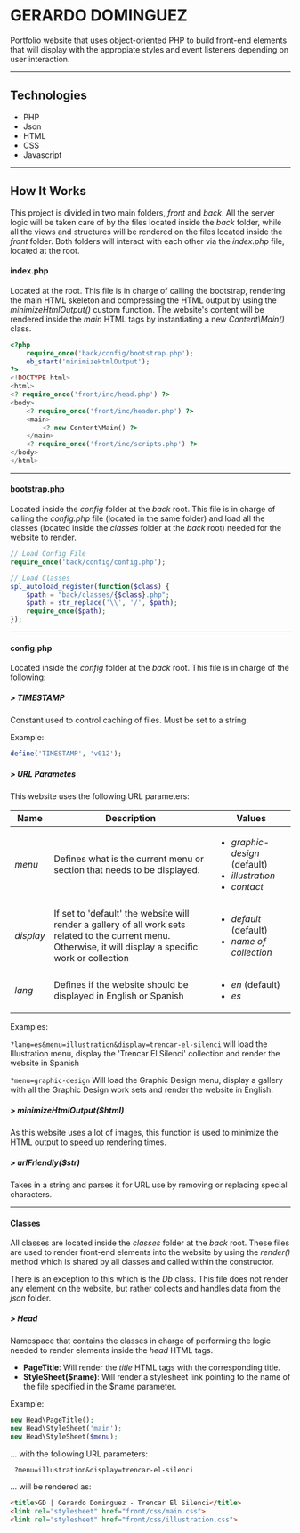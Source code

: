 # GERARDO DOMINGUEZ
Portfolio website that uses object-oriented PHP to build front-end elements that will display with the appropiate styles and event listeners depending on user interaction.

***
## Technologies
* PHP
* Json
* HTML
* CSS
* Javascript

***
## How It Works
This project is divided in two main folders, _front_ and _back_. All the server logic will be taken care of by the files located inside the _back_ folder, while all the views and structures will be rendered on the files located inside the _front_ folder. Both folders will interact with each other via the _index.php_ file, located at the root.

#### index.php
Located at the root. This file is in charge of calling the bootstrap, rendering the main HTML skeleton and compressing the HTML output by using the _minimizeHtmlOutput()_ custom function. The website's content will be rendered inside the _main_ HTML tags by instantiating a new _Content\Main()_ class.

```php
<?php
	require_once('back/config/bootstrap.php');
	ob_start('minimizeHtmlOutput');
?>
<!DOCTYPE html>
<html>
<? require_once('front/inc/head.php') ?>
<body>
	<? require_once('front/inc/header.php') ?>
	<main>
		<? new Content\Main() ?>
	</main>
	<? require_once('front/inc/scripts.php') ?>
</body>
</html>
```

***
#### bootstrap.php
Located inside the _config_ folder at the _back_ root. This file is in charge of calling the _config.php_ file (located in the same folder) and load all the classes (located inside the _classes_ folder at the _back_ root) needed for the website to render.

```php	
// Load Config File
require_once('back/config/config.php');

// Load Classes
spl_autoload_register(function($class) {
	$path = "back/classes/{$class}.php";
	$path = str_replace('\\', '/', $path);
	require_once($path);
});
```

***
#### config.php
Located inside the _config_ folder at the _back_ root. This file is in charge of the following:

##### **> TIMESTAMP**
Constant used to control caching of files. Must be set to a string

Example:

```php
define('TIMESTAMP', 'v012');
```

##### **> URL Parametes**
This website uses the following URL parameters:

Name | Description | Values
---- | ----------- | -------
_menu_ | Defines what is the current menu or section that needs to be displayed. | <ul><li>_graphic-design_ (default)</li><li>_illustration_</li><li>_contact_</li></ul>
_display_ | If set to 'default' the website will render a gallery of all work sets related to the current menu. Otherwise, it will display a specific work or collection | <ul><li>_default_ (default)</li><li>_name of collection_</li></ul>
_lang_ | Defines if the website should be displayed in English or Spanish | <ul><li>_en_ (default)</li><li>_es_</li></ul>

Examples:

```?lang=es&menu=illustration&display=trencar-el-silenci``` will load the Illustration menu, display the 'Trencar El Silenci' collection and render the website in Spanish

```?menu=graphic-design``` Will load the Graphic Design menu, display a gallery with all the Graphic Design work sets and render the website in English.


##### **> minimizeHtmlOutput($html)**
As this website uses a lot of images, this function is used to minimize the HTML output to speed up rendering times.

##### **> urlFriendly($str)**
Takes in a string and parses it for URL use by removing or replacing special characters.

****
#### Classes
All classes are located inside the _classes_ folder at the _back_ root. These files are used to render front-end elements into the website by using the _render()_ method which is shared by all classes and called within the constructor.

There is an exception to this which is the _Db_ class. This file does not render any element on the website, but rather collects and handles data from the _json_ folder.

##### **> Head**
Namespace that contains the classes in charge of performing the logic needed to render elements inside the _head_ HTML tags.
* __PageTitle__: Will render the _title_ HTML tags with the corresponding title.
* __StyleSheet($name)__: Will render a stylesheet link pointing to the name of the file specified in the $name parameter.

Example:
```php
new Head\PageTitle();
new Head\StyleSheet('main');
new Head\StyleSheet($menu);
```
... with the following URL parameters:

``` ?menu=illustration&display=trencar-el-silenci```

... will be rendered as:
```HTML
<title>GD | Gerardo Dominguez - Trencar El Silenci</title>
<link rel="stylesheet" href="front/css/main.css">
<link rel="stylesheet" href="front/css/illustration.css">
```